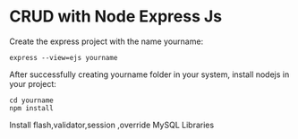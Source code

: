 # CRUD with Node Express Js

Create the express project with the name yourname:
```
express --view=ejs yourname
```

After successfully creating yourname folder in your system, install nodejs in your project:
```
cd yourname
npm install
```

Install flash,validator,session ,override MySQL Libraries